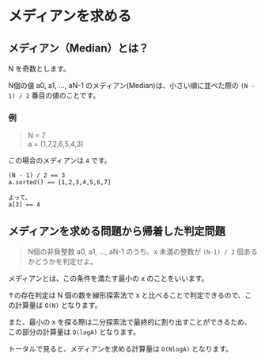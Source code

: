 # メディアンを求める

## メディアン（Median）とは？

N を奇数とします。

N個の値 a0, a1, ..., aN-1 のメディアン(Median)は、小さい順に並べた際の `(N - 1) / 2` 番目の値のことです。 

### 例

> N = 7<br>
> a = (1,7,2,6,5,4,3)

この場合のメディアンは `4` です。

```
(N - 1) / 2 == 3
a.sorted() == [1,2,3,4,5,6,7]

よって、
a[3] == 4
```

## メディアンを求める問題から帰着した判定問題

> N個の非負整数 a0, a1, ..., aN-1 のうち、x 未満の整数が `(N-1) / 2` 個あるかどうかを判定せよ。

メディアンとは、この条件を満たす最小の x のことをいいます。

↑の存在判定は N 個の数を線形探索法で x と比べることで判定できるので、この計算量は `O(N)` となります。

また、最小の x を探る際は二分探索法で最終的に割り出すことができるため、この部分の計算量は `O(logA)` となります。

トータルで見ると、メディアンを求める計算量は `O(NlogA)` となります。
